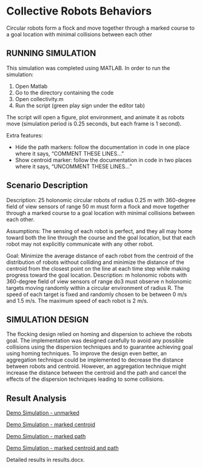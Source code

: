 # Collective Robots Behaviors
Circular robots form a flock and move together through a marked course to a goal location with minimal collisions between each other

## RUNNING SIMULATION ##
This simulation was completed using MATLAB. In order to run the simulation:
1) Open Matlab
2) Go to the directory containing the code
3) Open collectivity.m
4) Run the script (green play sign under the editor tab)

The script will open a figure, plot environment, and animate it as robots move (simulation period is 0.25 seconds, but each frame is 1 second).

Extra features:
* Hide the path markers: follow the documentation in code in one place where it says, “COMMENT THESE LINES…”
* Show centroid marker: follow the documentation in code in two places where it says, “UNCOMMENT THESE LINES…”
	
## Scenario Description ##
Description: 25 holonomic circular robots of radius 0.25 m with 360-degree field of view sensors of range 50 m must form a flock and move together through a marked course to a goal location with minimal collisions between each other.

Assumptions: The sensing of each robot is perfect, and they all may home toward both the line through the course and the goal location, but that each robot may not explicitly communicate with any other robot.

Goal: Minimize the average distance of each robot from the centroid of the distribution of robots without colliding and minimize the distance of the centroid from the closest point on the line at each time step while making progress toward the goal location.
Description: m holonomic robots with 360-degree field of view sensors of range do3 must observe n holonomic targets moving randomly within a circular environment of radius R. The speed of each target is fixed and randomly chosen to be between 0 m/s and 1.5 m/s. The maximum speed of each robot is 2 m/s.

## SIMULATION DESIGN ##
The flocking design relied on homing and dispersion to achieve the robots goal. The implementation was designed carefully to avoid any possible collisions using the dispersion techniques and to guarantee achieving goal using homing techniques. To improve the design even better, an aggregation technique could be implemented to decrease the distance between robots and centroid. However, an aggregation technique might increase the distance between the centroid and the path and cancel the effects of the dispersion techniques leading to some collisions.

## Result Analysis ##
[Demo Simulation - unmarked](https://youtu.be/N_kdF789zJw)

[Demo Simulation - marked centroid](https://youtu.be/A6i-_f6VMCo)

[Demo Simulation - marked path](https://youtu.be/0fmyBX3YHXo)

[Demo Simulation - marked centroid and path](https://youtu.be/5lDIuC-ugkE)

Detailed results in results.docx.
